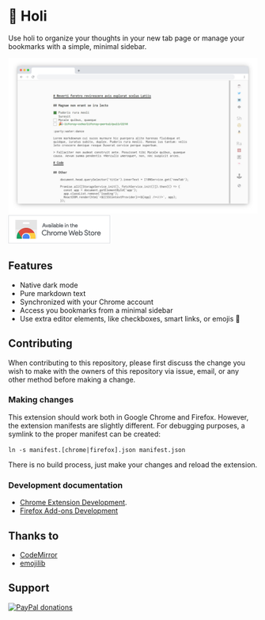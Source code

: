 # 👋 Holi

Use holi to organize your thoughts in your new tab page or manage your bookmarks
with a simple, minimal sidebar.

![Main application][1]<br />
[![Download Holi from Chrome Web Store][7]][2]<br />

## Features

- Native dark mode
- Pure markdown text
- Synchronized with your Chrome account
- Access you bookmarks from a minimal sidebar
- Use extra editor elements, like checkboxes, smart links, or emojis 🎉

## Contributing

When contributing to this repository, please first discuss the change you wish
to make with the owners of this repository via issue, email, or any other method
before making a change.

### Making changes

This extension should work both in Google Chrome and Firefox. However, the
extension manifests are slightly different. For debugging purposes, a symlink
to the proper manifest can be created:

`ln -s manifest.[chrome|firefox].json manifest.json`

There is no build process, just make your changes and reload the extension.

### Development documentation

- [Chrome Extension Development][3].
- [Firefox Add-ons Development][6]

## Thanks to

- [CodeMirror][4]
- [emojilib][5]

## Support

<a href="https://paypal.me/p2kmgcl">
    <img alt="PayPal donations" src="https://img.shields.io/badge/donations-paypal-blue">
</a>

[1]: https://raw.githubusercontent.com/p2kmgcl/holi/master/assets/screenshot-main.jpg
[2]: https://chrome.google.com/webstore/detail/holi/jabgddbkjbekadednbljlbhhabiidndj
[3]: https://developer.chrome.com/extensions/devguide
[4]: https://codemirror.net/
[5]: https://github.com/muan/emojilib
[6]: https://developer.mozilla.org/en-US/docs/Mozilla/Add-ons
[7]: https://raw.githubusercontent.com/p2kmgcl/holi/master/assets/chrome-badge.png
[8]: https://raw.githubusercontent.com/p2kmgcl/holi/master/assets/firefox-badge.png
